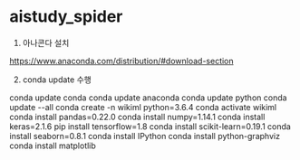 # aistudy_spider
 
1. 아나콘다 설치

https://www.anaconda.com/distribution/#download-section

2. conda update 수행

conda update conda
conda update anaconda
conda update python
conda update --all
conda create -n wikiml python=3.6.4
conda activate wikiml
conda install pandas=0.22.0
conda install numpy=1.14.1
conda install keras=2.1.6
pip install tensorflow=1.8
conda install scikit-learn=0.19.1
conda install seaborn=0.8.1
conda install IPython
conda install python-graphviz
conda install matplotlib

